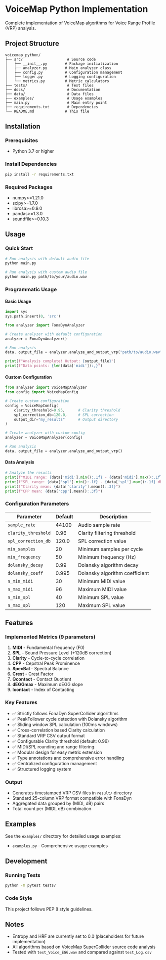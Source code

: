 # VoiceMap Python Implementation

Complete implementation of VoiceMap algorithms for Voice Range Profile (VRP) analysis.

## Project Structure

```
voicemap_python/
├── src/                    # Source code
│   ├── __init__.py        # Package initialization
│   ├── analyzer.py        # Main analyzer class
│   ├── config.py          # Configuration management
│   ├── logger.py          # Logging configuration
│   └── metrics.py         # Metric calculators
├── tests/                  # Test files
├── docs/                   # Documentation
├── data/                   # Data files
├── examples/               # Usage examples
├── main.py                 # Main entry point
├── requirements.txt        # Dependencies
└── README.md              # This file
```

## Installation

### Prerequisites
- Python 3.7 or higher

### Install Dependencies
```bash
pip install -r requirements.txt
```

### Required Packages
- numpy>=1.21.0
- scipy>=1.7.0
- librosa>=0.9.0
- pandas>=1.3.0
- soundfile>=0.10.3

## Usage

### Quick Start
```bash
# Run analysis with default audio file
python main.py

# Run analysis with custom audio file
python main.py path/to/your/audio.wav
```

### Programmatic Usage

#### Basic Usage
```python
import sys
sys.path.insert(0, 'src')

from analyzer import FonaDynAnalyzer

# Create analyzer with default configuration
analyzer = FonaDynAnalyzer()

# Run analysis
data, output_file = analyzer.analyze_and_output_vrp("path/to/audio.wav")

print(f"Analysis complete! Output: {output_file}")
print(f"Data points: {len(data['midi']):,}")
```

#### Custom Configuration
```python
from analyzer import VoiceMapAnalyzer
from config import VoiceMapConfig

# Create custom configuration
config = VoiceMapConfig(
    clarity_threshold=0.95,      # Clarity threshold
    spl_correction_db=120.0,     # SPL correction
    output_dir="my_results"      # Output directory
)

# Create analyzer with custom config
analyzer = VoiceMapAnalyzer(config)

# Run analysis
data, output_file = analyzer.analyze_and_output_vrp()
```

#### Data Analysis
```python
# Analyze the results
print(f"MIDI range: {data['midi'].min():.1f} - {data['midi'].max():.1f}")
print(f"SPL range: {data['spl'].min():.1f} - {data['spl'].max():.1f} dB")
print(f"Clarity mean: {data['clarity'].mean():.3f}")
print(f"CPP mean: {data['cpp'].mean():.3f}")
```

### Configuration Parameters

| Parameter | Default | Description |
|-----------|---------|-------------|
| `sample_rate` | 44100 | Audio sample rate |
| `clarity_threshold` | 0.96 | Clarity filtering threshold |
| `spl_correction_db` | 120.0 | SPL correction value |
| `min_samples` | 20 | Minimum samples per cycle |
| `min_frequency` | 50 | Minimum frequency (Hz) |
| `dolansky_decay` | 0.99 | Dolansky algorithm decay |
| `dolansky_coeff` | 0.995 | Dolansky algorithm coefficient |
| `n_min_midi` | 30 | Minimum MIDI value |
| `n_max_midi` | 96 | Maximum MIDI value |
| `n_min_spl` | 40 | Minimum SPL value |
| `n_max_spl` | 120 | Maximum SPL value |

## Features

### Implemented Metrics (9 parameters)
1. **MIDI** - Fundamental frequency (F0)
2. **SPL** - Sound Pressure Level (+120dB correction)
3. **Clarity** - Cycle-to-cycle correlation
4. **CPP** - Cepstral Peak Prominence
5. **SpecBal** - Spectral Balance
6. **Crest** - Crest Factor
7. **Qcontact** - Contact Quotient
8. **dEGGmax** - Maximum dEGG slope
9. **Icontact** - Index of Contacting

### Key Features
- ✅ Strictly follows FonaDyn SuperCollider algorithms
- ✅ PeakFollower cycle detection with Dolansky algorithm
- ✅ Sliding window SPL calculation (100ms windows)
- ✅ Cross-correlation based Clarity calculation
- ✅ Standard VRP CSV output format
- ✅ Configurable Clarity threshold (default: 0.96)
- ✅ MIDI/SPL rounding and range filtering
- ✅ Modular design for easy metric extension
- ✅ Type annotations and comprehensive error handling
- ✅ Centralized configuration management
- ✅ Structured logging system

### Output
- Generates timestamped VRP CSV files in `result/` directory
- Standard 25-column VRP format compatible with FonaDyn
- Aggregated data grouped by (MIDI, dB) pairs
- Total count per (MIDI, dB) combination

## Examples

See the `examples/` directory for detailed usage examples:
- `examples.py` - Comprehensive usage examples

## Development

### Running Tests
```bash
python -m pytest tests/
```

### Code Style
This project follows PEP 8 style guidelines.

## Notes
- Entropy and HRF are currently set to 0.0 (placeholders for future implementation)
- All algorithms based on VoiceMap SuperCollider source code analysis
- Tested with `test_Voice_EGG.wav` and compared against `test_Log.csv`
